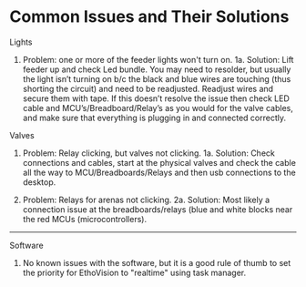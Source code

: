 # Common Issues and Their Solutions

Lights

1. Problem: one or more of the feeder lights won't turn on. 
1a. Solution: Lift feeder up and check Led bundle. You may need to resolder, but usually the light isn’t turning on b/c the black and blue wires are touching (thus shorting the circuit) and need to be readjusted. Readjust wires and secure them with tape. If this doesn’t resolve the issue then check LED cable and MCU’s/Breadboard/Relay’s as you would for the valve cables, and make sure that everything is plugging in and connected correctly.


Valves

1. Problem: Relay clicking, but valves not clicking. 
1a. Solution: Check connections and cables, start at the physical valves and check the cable all the way to MCU/Breadboards/Relays and then usb connections to the desktop.

2. Problem: Relays for arenas not clicking. 
2a. Solution: Most likely a connection issue at the breadboards/relays (blue and white blocks near the red MCUs (microcontrollers). 
___________________________________


Software
1. No known issues with the software, but it is a good rule of thumb to set the priority for EthoVision to "realtime" using task manager.
